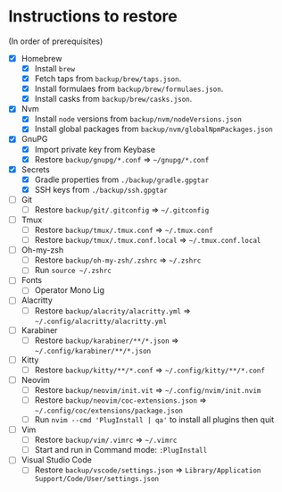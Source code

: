 # Instructions to restore

(In order of prerequisites)

- [x] Homebrew
  - [x] Install `brew`
  - [x] Fetch taps from `backup/brew/taps.json`.
  - [x] Install formulaes from `backup/brew/formulaes.json`.
  - [x] Install casks from `backup/brew/casks.json`.
- [x] Nvm
  - [x] Install `node` versions from `backup/nvm/nodeVersions.json`
  - [x] Install global packages from `backup/nvm/globalNpmPackages.json`
- [x] GnuPG
  - [x] Import private key from Keybase
  - [x] Restore `backup/gnupg/*.conf` => `~/gnupg/*.conf`
- [x] Secrets
  - [x] Gradle properties from `./backup/gradle.gpgtar`
  - [x] SSH keys from `./backup/ssh.gpgtar`
- [ ] Git
  - [ ] Restore `backup/git/.gitconfig` => `~/.gitconfig`
- [ ] Tmux
  - [ ] Restore `backup/tmux/.tmux.conf` => `~/.tmux.conf`
  - [ ] Restore `backup/tmux/.tmux.conf.local` => `~/.tmux.conf.local`
- [ ] Oh-my-zsh
  - [ ] Restore `backup/oh-my-zsh/.zshrc` => `~/.zshrc`
  - [ ] Run `source ~/.zshrc`
- [ ] Fonts
  - [ ] Operator Mono Lig
- [ ] Alacritty
  - [ ] Restore `backup/alacrity/alacritty.yml` => `~/.config/alacritty/alacritty.yml`
- [ ] Karabiner
  - [ ] Restore `backup/karabiner/**/*.json` => `~/.config/karabiner/**/*.json`
- [ ] Kitty
  - [ ] Restore `backup/kitty/**/*.conf` => `~/.config/kitty/**/*.conf`
- [ ] Neovim
  - [ ] Restore `backup/neovim/init.vit` => `~/.config/nvim/init.nvim`
  - [ ] Restore `backup/neovim/coc-extensions.json` => `~/.config/coc/extensions/package.json`
  - [ ] Run `nvim --cmd 'PlugInstall | qa'` to install all plugins then quit
- [ ] Vim
  - [ ] Restore `backup/vim/.vimrc` => `~/.vimrc`
  - [ ] Start and run in Command mode: `:PlugInstall`
- [ ] Visual Studio Code
  - [ ] Restore `backup/vscode/settings.json` => `Library/Application Support/Code/User/settings.json`
